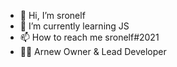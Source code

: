 - 👋 Hi, I’m sronelf
- 🌱 I’m currently learning JS
- 📫 How to reach me sronelf#2021
- 👨‍💻 Arnew Owner & Lead Developer

<!---
sronelf/sronelf is a ✨ special ✨ repository because its `README.md` (this file) appears on your GitHub profile.
You can click the Preview link to take a look at your changes.
--->
